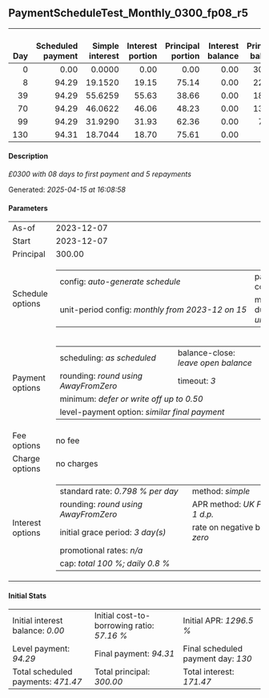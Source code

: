 <h2>PaymentScheduleTest_Monthly_0300_fp08_r5</h2><table><thead style="vertical-align: bottom;"><th style="text-align: right;">Day</th><th style="text-align: right;">Scheduled payment</th><th style="text-align: right;">Simple interest</th><th style="text-align: right;">Interest portion</th><th style="text-align: right;">Principal portion</th><th style="text-align: right;">Interest balance</th><th style="text-align: right;">Principal balance</th><th style="text-align: right;">Total simple interest</th><th style="text-align: right;">Total interest</th><th style="text-align: right;">Total principal</th></thead><tr style="text-align: right;"><td class="ci00">0</td><td class="ci01" style="white-space: nowrap;">0.00</td><td class="ci02">0.0000</td><td class="ci03">0.00</td><td class="ci04">0.00</td><td class="ci05">0.00</td><td class="ci06">300.00</td><td class="ci07">0.0000</td><td class="ci08">0.00</td><td class="ci09">0.00</td></tr><tr style="text-align: right;"><td class="ci00">8</td><td class="ci01" style="white-space: nowrap;">94.29</td><td class="ci02">19.1520</td><td class="ci03">19.15</td><td class="ci04">75.14</td><td class="ci05">0.00</td><td class="ci06">224.86</td><td class="ci07">19.1520</td><td class="ci08">19.15</td><td class="ci09">75.14</td></tr><tr style="text-align: right;"><td class="ci00">39</td><td class="ci01" style="white-space: nowrap;">94.29</td><td class="ci02">55.6259</td><td class="ci03">55.63</td><td class="ci04">38.66</td><td class="ci05">0.00</td><td class="ci06">186.20</td><td class="ci07">74.7779</td><td class="ci08">74.78</td><td class="ci09">113.80</td></tr><tr style="text-align: right;"><td class="ci00">70</td><td class="ci01" style="white-space: nowrap;">94.29</td><td class="ci02">46.0622</td><td class="ci03">46.06</td><td class="ci04">48.23</td><td class="ci05">0.00</td><td class="ci06">137.97</td><td class="ci07">120.8400</td><td class="ci08">120.84</td><td class="ci09">162.03</td></tr><tr style="text-align: right;"><td class="ci00">99</td><td class="ci01" style="white-space: nowrap;">94.29</td><td class="ci02">31.9290</td><td class="ci03">31.93</td><td class="ci04">62.36</td><td class="ci05">0.00</td><td class="ci06">75.61</td><td class="ci07">152.7690</td><td class="ci08">152.77</td><td class="ci09">224.39</td></tr><tr style="text-align: right;"><td class="ci00">130</td><td class="ci01" style="white-space: nowrap;">94.31</td><td class="ci02">18.7044</td><td class="ci03">18.70</td><td class="ci04">75.61</td><td class="ci05">0.00</td><td class="ci06">0.00</td><td class="ci07">171.4734</td><td class="ci08">171.47</td><td class="ci09">300.00</td></tr></table><p><h4>Description</h4><i>£0300 with 08 days to first payment and 5 repayments</i></p><p>Generated: <i>2025-04-15 at 16:08:58</i></p><h4>Parameters</h4><table><tr><td>As-of</td><td>2023-12-07</td></tr><tr><td>Start</td><td>2023-12-07</td></tr><tr><td>Principal</td><td>300.00</td></tr><tr><td>Schedule options</td><td><table><tr><td>config: <i>auto-generate schedule</i></td><td>payment count: <i>5</i></td></tr><tr><td style="white-space: nowrap;">unit-period config: <i>monthly from 2023-12 on 15</i></td><td>max duration: <i>unlimited</i></td></tr></table></td></tr><tr><td>Payment options</td><td><table><tr><td>scheduling: <i>as scheduled</i></td><td>balance-close: <i>leave&nbsp;open&nbsp;balance</i></td></tr><tr><td>rounding: <i>round using AwayFromZero</i></td><td>timeout: <i>3</i></td></tr><tr><td colspan='2'>minimum: <i>defer&nbsp;or&nbsp;write&nbsp;off&nbsp;up&nbsp;to&nbsp;0.50</i></td></tr><tr><td colspan='2'>level-payment option: <i>similar&nbsp;final&nbsp;payment</i></td></tr></table></td></tr><tr><td>Fee options</td><td>no fee</td></tr><tr><td>Charge options</td><td>no charges</td></tr><tr><td>Interest options</td><td><table><tr><td>standard rate: <i>0.798 % per day</i></td><td>method: <i>simple</i></td></tr><tr><td>rounding: <i>round using AwayFromZero</i></td><td>APR method: <i>UK FCA to 1 d.p.</i></td></tr><tr><td>initial grace period: <i>3 day(s)</i></td><td>rate on negative balance: <i>zero</i></td></tr><tr><td colspan="2">promotional rates: <i><i>n/a</i></i></td></tr><tr><td colspan="2">cap: <i>total 100 %; daily 0.8 %</td></tr></table></td></tr></table><h4>Initial Stats</h4><table><tr><td>Initial interest balance: <i>0.00</i></td><td>Initial cost-to-borrowing ratio: <i>57.16 %</i></td><td>Initial APR: <i>1296.5 %</i></td></tr><tr><td>Level payment: <i>94.29</i></td><td>Final payment: <i>94.31</i></td><td>Final scheduled payment day: <i>130</i></td></tr><tr><td>Total scheduled payments: <i>471.47</i></td><td>Total principal: <i>300.00</i></td><td>Total interest: <i>171.47</i></td></tr></table>